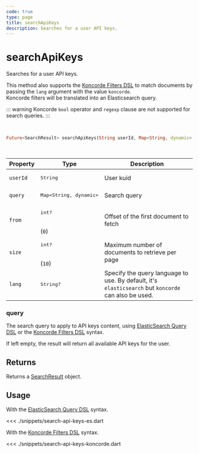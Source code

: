 ```yaml
---
code: true
type: page
title: searchApiKeys
description: Searches for a user API keys.
---
```


# searchApiKeys

<SinceBadge version="Kuzzle 2.1.0" />

Searches for a user API keys.

<SinceBadge version="change-me"/>

This method also supports the [Koncorde Filters DSL](/core/2/api/koncorde-filters-syntax) to match documents by passing the `lang` argument with the value `koncorde`.  
Koncorde filters will be translated into an Elasticsearch query.  

::: warning
Koncorde `bool` operator and `regexp` clause are not supported for search queries.
:::

<br />

```dart
Future<SearchResult> searchApiKeys(String userId, Map<String, dynamic> query, {int? from, int? size, String? lang})
```

<br />

| Property | Type | Description |
| --- | --- | --- |
| `userId` | <pre>String</pre> | User kuid |
| `query` | <pre>Map<String, dynamic></pre> | Search query |
| `from`     | <pre>int?</pre><br/>(`0`)    | Offset of the first document to fetch                  |
| `size`     | <pre>int?</pre><br/>(`10`)   | Maximum number of documents to retrieve per page       |
| `lang`     | <pre>String?</pre>               | Specify the query language to use. By default, it's `elasticsearch` but `koncorde` can also be used. <SinceBadge version="change-me"/> |

### query

The search query to apply to API keys content, using [ElasticSearch Query DSL](https://www.elastic.co/guide/en/elasticsearch/reference/7.4/query-dsl.html) or the [Koncorde Filters DSL](/core/2/api/koncorde-filters-syntax) syntax.

If left empty, the result will return all available API keys for the user.

## Returns

Returns a [SearchResult](/sdk/dart/3/core-classes/search-result) object.

## Usage

With the [ElasticSearch Query DSL](https://www.elastic.co/guide/en/elasticsearch/reference/7.4/query-dsl.html) syntax.

<<< ./snippets/search-api-keys-es.dart

With the [Koncorde Filters DSL](/core/2/api/koncorde-filters-syntax) syntax.

<<< ./snippets/search-api-keys-koncorde.dart
